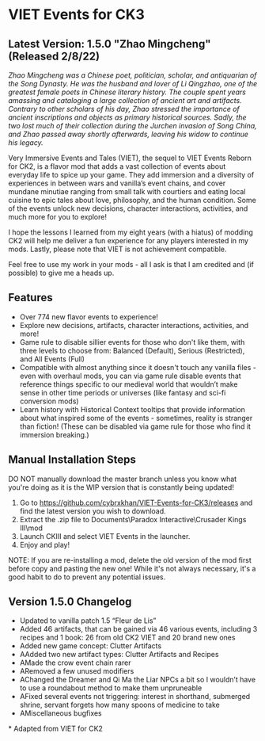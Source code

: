 # VIET Events for CK3

## Latest Version: 1.5.0 "Zhao Mingcheng" (Released 2/8/22)

_Zhao Mingcheng was a Chinese poet, politician, scholar, and antiquarian of the Song Dynasty. He was the husband and lover of Li Qingzhao, one of the greatest female poets in Chinese literary history. The couple spent years amassing and cataloging a large collection of ancient art and artifacts. Contrary to other scholars of his day, Zhao stressed the importance of ancient inscriptions and objects as primary historical sources. Sadly, the two lost much of their collection during the Jurchen invasion of Song China, and Zhao passed away shortly afterwards, leaving his widow to continue his legacy._

Very Immersive Events and Tales (VIET), the sequel to VIET Events Reborn for CK2, is a flavor mod that adds a vast collection of events about everyday life to spice up your game. They add immersion and a diversity of experiences in between wars and vanilla’s event chains, and cover mundane minutiae ranging from small talk with courtiers and eating local cuisine to epic tales about love, philosophy, and the human condition. Some of the events unlock new decisions, character interactions, activities, and much more for you to explore!

I hope the lessons I learned from my eight years (with a hiatus) of modding CK2 will help me deliver a fun experience for any players interested in my mods. Lastly, please note that VIET is not achievement compatible.

Feel free to use my work in your mods - all I ask is that I am credited and (if possible) to give me a heads up.

## Features

- Over 774 new flavor events to experience!
- Explore new decisions, artifacts, character interactions, activities, and more!
- Game rule to disable sillier events for those who don't like them, with three levels to choose from: Balanced (Default), Serious (Restricted), and All Events (Full)
- Compatible with almost anything since it doesn't touch any vanilla files - even with overhaul mods, you can via game rule disable events that reference things specific to our medieval world that wouldn’t make sense in other time periods or universes (like fantasy and sci-fi conversion mods)
- Learn history with Historical Context tooltips that provide information about what inspired some of the events - sometimes, reality is stranger than fiction! (These can be disabled via game rule for those who find it immersion breaking.)


## Manual Installation Steps

DO NOT manually download the master branch unless you know what you're doing as it is the WIP version that is constantly being updated!

1. Go to https://github.com/cybrxkhan/VIET-Events-for-CK3/releases and find the latest version you wish to download.
2. Extract the .zip file to Documents\Paradox Interactive\Crusader Kings III\mod
3. Launch CKIII and select VIET Events in the launcher.
4. Enjoy and play!

NOTE: If you are re-installing a mod, delete the old version of the mod first before copy and pasting the new one! While it's not always necessary, it's a good habit to do to prevent any potential issues.

## Version 1.5.0 Changelog

- Updated to vanilla patch 1.5 “Fleur de Lis”
- Added 46 artifacts, that can be gained via 46 various events, including 3 recipes and 1 book: 26 from old CK2 VIET and 20 brand new ones
- Added new game concept: Clutter Artifacts
- AAdded two new artifact types: Clutter Artifacts and Recipes
- AMade the crow event chain rarer
- ARemoved a few unused modifiers
- AChanged the Dreamer and Qi Ma the Liar NPCs a bit so I wouldn’t have to use a roundabout method to make them unpruneable
- AFixed several events not triggering: interest in shorthand, submerged shrine, servant forgets how many spoons of medicine to take
- AMiscellaneous bugfixes

\* Adapted from VIET for CK2

